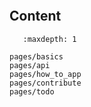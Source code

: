 ```{include} ../README.md
```



## Content

```{toctree}
   :maxdepth: 1

pages/basics
pages/api
pages/how_to_app
pages/contribute
pages/todo
```
